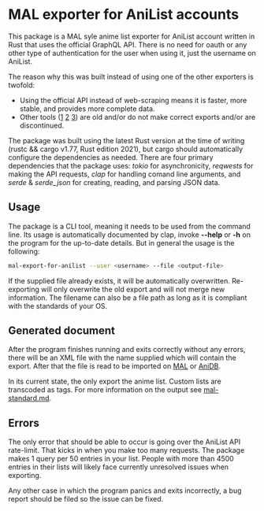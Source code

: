 # MAL exporter for AniList accounts

This package is a MAL syle anime list exporter for AniList account written in Rust that uses the official GraphQL API. There is no need for oauth or any other type of authentication for the user when using it, just the username on AniList. 

The reason why this was built instead of using one of the other exporters is twofold:
- Using the official API instead of web-scraping means it is faster, more stable, and provides more complete data.
- Other tools ([1](https://anilist.co/forum/thread/4381) [2](https://malscraper.azurewebsites.net/) [3](https://github.com/nathanwentworth/anilist-to-mal)) are old and/or do not make correct exports and/or are discontinued.

The package was built using the latest Rust version at the time of writing (rustc && cargo v1.77, Rust edition 2021), but cargo should automatically configure the dependencies as needed. There are four primary dependencies that the package uses: *tokio* for asynchronicity, *reqwests* for making the API requests, *clap* for handling comand line arguments, and *serde* & *serde\_json* for creating, reading, and parsing JSON data.

## Usage

The package is a CLI tool, meaning it needs to be used from the command line. Its usage is automatically documented by clap, invoke **--help** or **-h** on the program for the up-to-date details. But in general the usage is the following:

```bash
mal-export-for-anilist --user <username> --file <output-file>
```

If the supplied file already exists, it will be automatically overwritten. Re-exporting will only overwrite the old export and will not merge new information. The filename can also be a file path as long as it is compliant with the standards of your OS. 

## Generated document

After the program finishes running and exits correctly without any errors, there will be an XML file with the name supplied which will contain the export. After that the file is read to be imported on [MAL](https://myanimelist.net/import.php) or [AniDB](https://anidb.net/user/import/).

In its current state, the only export the anime list. Custom lists are transcoded as tags. For more information on the output see [mal-standard.md](mal-standard.md).

## Errors

The only error that should be able to occur is going over the AniList API rate-limit. That kicks in when you make too many requests. The package makes 1 query per 50 entries in your list. People with more than 4500 entries in their lists will likely face currently unresolved issues when exporting. 

Any other case in which the program panics and exits incorrectly, a bug report should be filed so the issue can be fixed.
